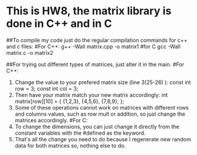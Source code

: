 # This is HW8, the matrix library is done in C++ and in C


##To compile my code just do the regular compilation commands for c++ and c files:
#For C++:
g++ -Wall matrix.cpp -o matrix1
#for C
gcc -Wall matrix.c -o matrix2


##For trying out different types of matrices, just alter it in the main.
#For C++:
1. Change the value to your prefered matrix size (line 3(25-26) ):
const int row = 3;
const int col = 3;
2. Then have your matrix match your new matrix accordingly:
int matrix[row][10] = {
  {1,2,3},
  {4,5,6},
  {7,8,9},
};
3. Some of these operations cannot work on matrices with different rows and
columns values, such as row mult or addition, so just change the matrices
accordingly.
#For C:
1. To change the dimensions, you can just change it directly from the constant
variables with the #defined as the keyword.
2. That's all the change you need to do because I regenerate new random data for
both matrices so, nothing else to do.
   

